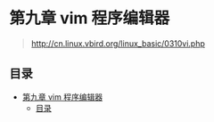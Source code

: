 # 第九章 vim 程序编辑器

> <http://cn.linux.vbird.org/linux_basic/0310vi.php>

## 目录

- [第九章 vim 程序编辑器](#第九章-vim-程序编辑器)
  - [目录](#目录)
